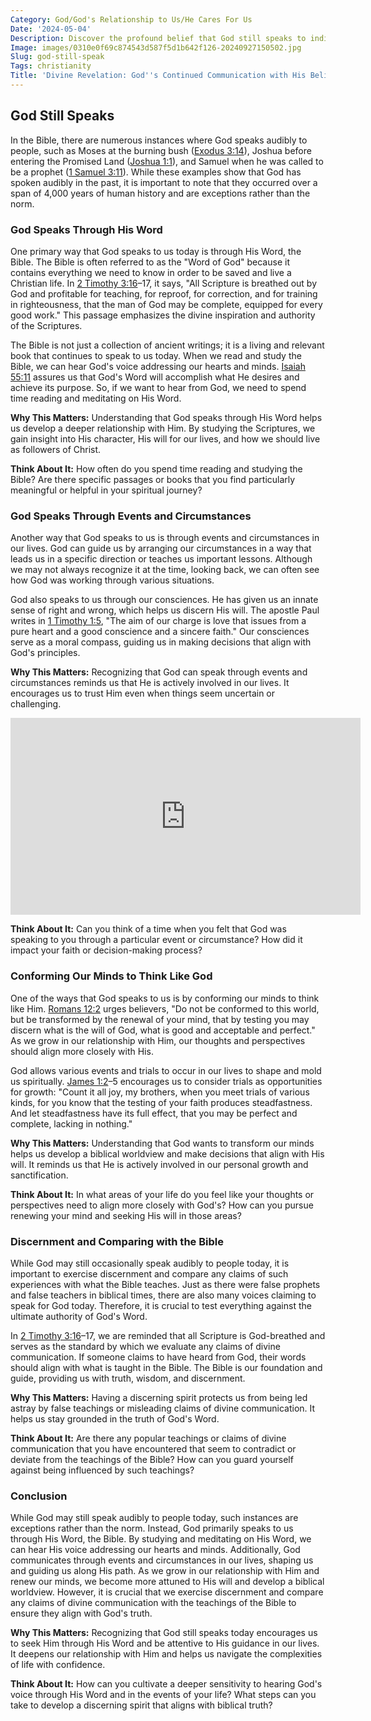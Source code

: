 ```yaml
---
Category: God/God's Relationship to Us/He Cares For Us
Date: '2024-05-04'
Description: Discover the profound belief that God still speaks to individuals, exploring the ways in which divine communication can be experienced in everyday life. Explore the significance and impact of listening for God's voice in a modern context.
Image: images/0310e0f69c874543d587f5d1b642f126-20240927150502.jpg
Slug: god-still-speak
Tags: christianity
Title: 'Divine Revelation: God''s Continued Communication with His Believers'
---
```


## God Still Speaks

In the Bible, there are numerous instances where God speaks audibly to people, such as Moses at the burning bush ([Exodus 3:14](https://www.bibleref.com/Exodus/3/Exodus-3-14.html)), Joshua before entering the Promised Land ([Joshua 1:1](https://www.bibleref.com/Joshua/1/Joshua-1-1.html)), and Samuel when he was called to be a prophet ([1 Samuel 3:11](https://www.bibleref.com/1-Samuel/3/1-Samuel-3-11.html)). While these examples show that God has spoken audibly in the past, it is important to note that they occurred over a span of 4,000 years of human history and are exceptions rather than the norm.

### God Speaks Through His Word

One primary way that God speaks to us today is through His Word, the Bible. The Bible is often referred to as the "Word of God" because it contains everything we need to know in order to be saved and live a Christian life. In [2 Timothy 3:16](https://www.bibleref.com/2-Timothy/3/2-Timothy-3-16.html)–17, it says, "All Scripture is breathed out by God and profitable for teaching, for reproof, for correction, and for training in righteousness, that the man of God may be complete, equipped for every good work." This passage emphasizes the divine inspiration and authority of the Scriptures.

The Bible is not just a collection of ancient writings; it is a living and relevant book that continues to speak to us today. When we read and study the Bible, we can hear God's voice addressing our hearts and minds. [Isaiah 55:11](https://www.bibleref.com/Isaiah/55/Isaiah-55-11.html) assures us that God's Word will accomplish what He desires and achieve its purpose. So, if we want to hear from God, we need to spend time reading and meditating on His Word.

**Why This Matters:** Understanding that God speaks through His Word helps us develop a deeper relationship with Him. By studying the Scriptures, we gain insight into His character, His will for our lives, and how we should live as followers of Christ.

**Think About It:** How often do you spend time reading and studying the Bible? Are there specific passages or books that you find particularly meaningful or helpful in your spiritual journey?

### God Speaks Through Events and Circumstances

Another way that God speaks to us is through events and circumstances in our lives. God can guide us by arranging our circumstances in a way that leads us in a specific direction or teaches us important lessons. Although we may not always recognize it at the time, looking back, we can often see how God was working through various situations.

God also speaks to us through our consciences. He has given us an innate sense of right and wrong, which helps us discern His will. The apostle Paul writes in [1 Timothy 1:5](https://www.bibleref.com/1-Timothy/1/1-Timothy-1-5.html), "The aim of our charge is love that issues from a pure heart and a good conscience and a sincere faith." Our consciences serve as a moral compass, guiding us in making decisions that align with God's principles.

**Why This Matters:** Recognizing that God can speak through events and circumstances reminds us that He is actively involved in our lives. It encourages us to trust Him even when things seem uncertain or challenging.


<iframe width="560" height="315" src="https://www.youtube.com/embed/W65PdAEKfHk" frameborder="0" allow="autoplay; encrypted-media" allowfullscreen></iframe>


**Think About It:** Can you think of a time when you felt that God was speaking to you through a particular event or circumstance? How did it impact your faith or decision-making process?

### Conforming Our Minds to Think Like God

One of the ways that God speaks to us is by conforming our minds to think like Him. [Romans 12:2](https://www.bibleref.com/Romans/12/Romans-12-2.html) urges believers, "Do not be conformed to this world, but be transformed by the renewal of your mind, that by testing you may discern what is the will of God, what is good and acceptable and perfect." As we grow in our relationship with Him, our thoughts and perspectives should align more closely with His.

God allows various events and trials to occur in our lives to shape and mold us spiritually. [James 1:2](https://www.bibleref.com/James/1/James-1-2.html)–5 encourages us to consider trials as opportunities for growth: "Count it all joy, my brothers, when you meet trials of various kinds, for you know that the testing of your faith produces steadfastness. And let steadfastness have its full effect, that you may be perfect and complete, lacking in nothing."

**Why This Matters:** Understanding that God wants to transform our minds helps us develop a biblical worldview and make decisions that align with His will. It reminds us that He is actively involved in our personal growth and sanctification.

**Think About It:** In what areas of your life do you feel like your thoughts or perspectives need to align more closely with God's? How can you pursue renewing your mind and seeking His will in those areas?

### Discernment and Comparing with the Bible

While God may still occasionally speak audibly to people today, it is important to exercise discernment and compare any claims of such experiences with what the Bible teaches. Just as there were false prophets and false teachers in biblical times, there are also many voices claiming to speak for God today. Therefore, it is crucial to test everything against the ultimate authority of God's Word.

In [2 Timothy 3:16](https://www.bibleref.com/2-Timothy/3/2-Timothy-3-16.html)–17, we are reminded that all Scripture is God-breathed and serves as the standard by which we evaluate any claims of divine communication. If someone claims to have heard from God, their words should align with what is taught in the Bible. The Bible is our foundation and guide, providing us with truth, wisdom, and discernment.

**Why This Matters:** Having a discerning spirit protects us from being led astray by false teachings or misleading claims of divine communication. It helps us stay grounded in the truth of God's Word.

**Think About It:** Are there any popular teachings or claims of divine communication that you have encountered that seem to contradict or deviate from the teachings of the Bible? How can you guard yourself against being influenced by such teachings?

### Conclusion

While God may still speak audibly to people today, such instances are exceptions rather than the norm. Instead, God primarily speaks to us through His Word, the Bible. By studying and meditating on His Word, we can hear His voice addressing our hearts and minds. Additionally, God communicates through events and circumstances in our lives, shaping us and guiding us along His path. As we grow in our relationship with Him and renew our minds, we become more attuned to His will and develop a biblical worldview. However, it is crucial that we exercise discernment and compare any claims of divine communication with the teachings of the Bible to ensure they align with God's truth.

**Why This Matters:** Recognizing that God still speaks today encourages us to seek Him through His Word and be attentive to His guidance in our lives. It deepens our relationship with Him and helps us navigate the complexities of life with confidence.

**Think About It:** How can you cultivate a deeper sensitivity to hearing God's voice through His Word and in the events of your life? What steps can you take to develop a discerning spirit that aligns with biblical truth?